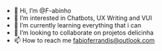 - 👋 Hi, I’m @F-abinho
- 👀 I’m interested in Chatbots, UX Writing and VUI
- 🌱 I’m currently learning everything that i can
- 💞️ I’m looking to collaborate on projetos delicinha
- 📫 How to reach me fabioferrandis@outlook.com

<!---
F-abinho/F-abinho is a ✨ special ✨ repository because its `README.md` (this file) appears on your GitHub profile.
You can click the Preview link to take a look at your changes.
--->
